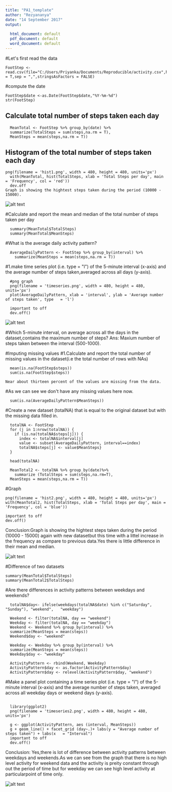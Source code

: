 ```yaml
---
title: "PA1_template"
author: "Rezyananya"
date: "14 September 2017"
output:
  
  html_document: default
  pdf_document: default
  word_document: default
---
```

#Let's first read the data
```{}
FootStep <- read.csv(file="C:/Users/Priyanka/Documents/Reproducible/activity.csv",header = T,sep = ",",stringsAsFactors = FALSE)
```

#compute the date
```{}
FootStep$date <-as.Date(FootStep$date,"%Y-%m-%d")
str(FootStep)
```

## Calculate total number of steps taken each day
```{}
  MeanTotal <- FootStep %>% group_by(date) %>%
  summarize(TotalSteps = sum(steps,na.rm = T),
  MeanSteps = mean(steps,na.rm = T))
```
## Histogram of the total number of steps taken each day
```{}
png(filename = 'hist1.png', width = 480, height = 480, units='px')
  with(MeanTotal, hist(TotalSteps, xlab = 'Total Steps per day', main = 'Frequency', col = 'red'))
  dev.off
Graph is showing the hightest steps taken during the period (10000 - 15000).  
```

![alt text](/users/Priyanka/Documents/Reproducible/hist%20.png)

#Calculate and report the mean and median of the total number of steps taken per day

```{}
  summary(MeanTotal$TotalSteps)
  summary(MeanTotal$MeanSteps)
```

#What is the average daily activity pattern?
```{}
  AverageDailyPattern <- FootStep %>% group_by(interval) %>%
    summarize(MeanSteps = mean(steps,na.rm = T))
```  

#1.make time series plot (i.e. type = "l") of the 5-minute interval (x-axis) and the average number of steps taken,averaged across all days (y-axis).  

```{}  
  #png graph
  png(filename = 'timeseries.png', width = 480, height = 480, units='px')
  plot(AverageDailyPattern, xlab = 'interval', ylab = 'Average number of steps taken', type   = 'l')
  
  important to off
  dev.off()
```

![alt text](/users/Priyanka/Documents/Reproducible/Graphs_Reproducible/timeseries.png)

#Which 5-minute interval, on average across all the days in the dataset,contains the maximum number of steps?
Ans: Maxium number of steps taken between the interval (500-1000).
  
#Imputing missing values
#1.Calculate and report the total number of missing values in the dataset(i.e the total number of rows with NAs) 
```{}
  mean(is.na(FootStep$steps))
  sum(is.na(FootStep$steps))
  
Near about thirteen percent of the values are missing from the data.  
```  
  
#As we can see we don't have any missing values here now.
```{}
  sum(is.na(AverageDailyPattern$MeanSteps))
```  
#Create a new dataset (totalNA) that is equal to the original dataset but with the missing data filled in.
```{}
  totalNA <- FootStep
  for (j in 1:nrow(totalNA)) {
    if (is.na(totalNA$steps[j])) {
      index <- totalNA$interval[j]
      value <- subset(AverageDailyPattern, interval==index)
      totalNA$steps[j] <- value$MeanSteps}
  }
  
  head(totalNA)

  MeanTotal2 <- totalNA %>% group_by(date)%>%
    summarize (TotalSteps = sum(steps,na.rm=T),
  MeanSteps = mean(steps,na.rm = T))
```
#Graph
```{}
png(filename = 'hist2.png', width = 480, height = 480, units='px')
with(MeanTotal2, hist(TotalSteps, xlab = 'Total Steps per day', main = 'Frequency', col = 'blue'))

important to off
dev.off()
```
Conclusion:Graph is showing the hightest steps taken during the period (10000 - 15000) again with new datasetbut this time with a littel increase in the frequency as compare to previous data.Yes there is little difference in their mean and median.

![alt text](/users/Priyanka/Documents/Reproducible/Graphs_Reproducible/hist2.png)

#Difference of two datasets
```{}
summary(MeanTotal$TotalSteps)
summary(MeanTotal2$TotalSteps)
```

#Are there differences in activity patterns between weekdays and weekends?
```{}
  totalNA$day<- ifelse(weekdays(totalNA$date) %in% c("Saturday", "Sunday"), "weekend",   "weekday")

  Weekend <- filter(totalNA, day == "weekend")
  Weekday <- filter(totalNA, day == "weekday")
  Weekend <- Weekend %>% group_by(interval) %>%
  summarize(MeanSteps = mean(steps)) 
  Weekend$day <- "weekend"

  Weekday <- Weekday %>% group_by(interval) %>%
  summarize(MeanSteps = mean(steps)) 
  Weekday$day <- "weekday"

  ActivityPattern <- rbind(Weekend, Weekday)
  ActivityPattern$day <- as.factor(ActivityPattern$day)
  ActivityPattern$day <- relevel(ActivityPattern$day, "weekend")
```  

#Make a panel plot containing a time series plot (i.e. type = "l") of the 5-minute interval (x-axis) and the average number of steps taken, averaged across all weekday days or weekend days (y-axis).
  
```{}
  
  library(ggplot2)
  png(filename = 'timeseries2.png', width = 480, height = 480, units='px')
  
  g <- ggplot(ActivityPattern, aes (interval, MeanSteps))
  g + geom_line() + facet_grid (day~.)+ labs(y = "Average number of steps taken") + labs(x   = "Interval")
  important to off
  dev.off()
```  
Conclusion: Yes,there is lot of difference between activity patterns between weekdays and weekends.As we can see from the graph that there is no high level activity for weekend data and the activity is preity constant through out the period of time but for weekday we can see high level activity at particularpoint of time only.  
  
![alt text](/users/Priyanka/Documents/Reproducible/Graphs_Reproducible/timeseries2.png)
